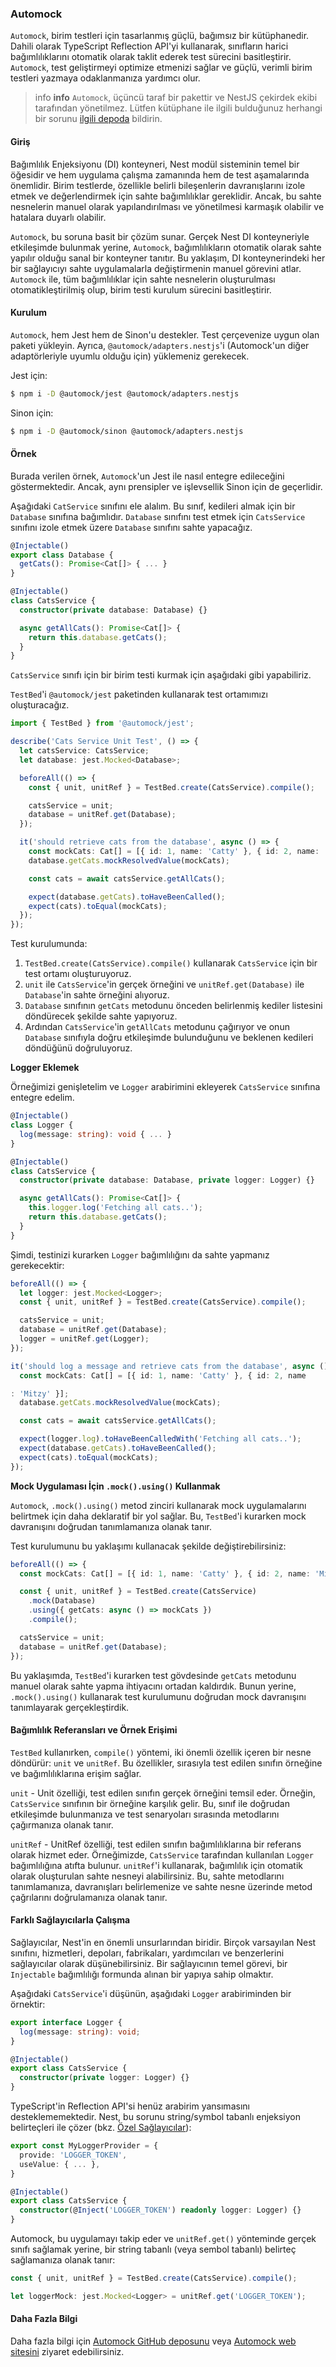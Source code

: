 ### Automock

`Automock`, birim testleri için tasarlanmış güçlü, bağımsız bir kütüphanedir. Dahili olarak TypeScript Reflection API'yi kullanarak, sınıfların harici bağımlılıklarını otomatik olarak taklit ederek test sürecini basitleştirir. `Automock`, test geliştirmeyi optimize etmenizi sağlar ve güçlü, verimli birim testleri yazmaya odaklanmanıza yardımcı olur.

> info **info** `Automock`, üçüncü taraf bir pakettir ve NestJS çekirdek ekibi tarafından yönetilmez.
> Lütfen kütüphane ile ilgili bulduğunuz herhangi bir sorunu [ilgili depoda](https://github.com/automock/automock) bildirin.

#### Giriş

Bağımlılık Enjeksiyonu (DI) konteyneri, Nest modül sisteminin temel bir öğesidir ve hem uygulama çalışma zamanında hem de test aşamalarında önemlidir. Birim testlerde, özellikle belirli bileşenlerin davranışlarını izole etmek ve değerlendirmek için sahte bağımlılıklar gereklidir. Ancak, bu sahte nesnelerin manuel olarak yapılandırılması ve yönetilmesi karmaşık olabilir ve hatalara duyarlı olabilir.

`Automock`, bu soruna basit bir çözüm sunar. Gerçek Nest DI konteyneriyle etkileşimde bulunmak yerine, `Automock`, bağımlılıkların otomatik olarak sahte yapılır olduğu sanal bir konteyner tanıtır. Bu yaklaşım, DI konteynerindeki her bir sağlayıcıyı sahte uygulamalarla değiştirmenin manuel görevini atlar. `Automock` ile, tüm bağımlılıklar için sahte nesnelerin oluşturulması otomatikleştirilmiş olup, birim testi kurulum sürecini basitleştirir.

#### Kurulum

`Automock`, hem Jest hem de Sinon'u destekler. Test çerçevenize uygun olan paketi yükleyin. Ayrıca, `@automock/adapters.nestjs`'i (Automock'un diğer adaptörleriyle uyumlu olduğu için) yüklemeniz gerekecek.

Jest için:

```bash
$ npm i -D @automock/jest @automock/adapters.nestjs
```

Sinon için:

```bash
$ npm i -D @automock/sinon @automock/adapters.nestjs
```

#### Örnek

Burada verilen örnek, `Automock`'un Jest ile nasıl entegre edileceğini göstermektedir. Ancak, aynı prensipler ve işlevsellik Sinon için de geçerlidir.

Aşağıdaki `CatService` sınıfını ele alalım. Bu sınıf, kedileri almak için bir `Database` sınıfına bağımlıdır. `Database` sınıfını test etmek için `CatsService` sınıfını izole etmek üzere `Database` sınıfını sahte yapacağız.

```typescript
@Injectable()
export class Database {
  getCats(): Promise<Cat[]> { ... }
}

@Injectable()
class CatsService {
  constructor(private database: Database) {}

  async getAllCats(): Promise<Cat[]> {
    return this.database.getCats();
  }
}
```

`CatsService` sınıfı için bir birim testi kurmak için aşağıdaki gibi yapabiliriz.

`TestBed`'i `@automock/jest` paketinden kullanarak test ortamımızı oluşturacağız.

```typescript
import { TestBed } from '@automock/jest';

describe('Cats Service Unit Test', () => {
  let catsService: CatsService;
  let database: jest.Mocked<Database>;

  beforeAll(() => {
    const { unit, unitRef } = TestBed.create(CatsService).compile();

    catsService = unit;
    database = unitRef.get(Database);
  });

  it('should retrieve cats from the database', async () => {
    const mockCats: Cat[] = [{ id: 1, name: 'Catty' }, { id: 2, name: 'Mitzy' }];
    database.getCats.mockResolvedValue(mockCats);

    const cats = await catsService.getAllCats();

    expect(database.getCats).toHaveBeenCalled();
    expect(cats).toEqual(mockCats);
  });
});
```

Test kurulumunda:

1. `TestBed.create(CatsService).compile()` kullanarak `CatsService` için bir test ortamı oluşturuyoruz.
2. `unit` ile `CatsService`'in gerçek örneğini ve `unitRef.get(Database)` ile `Database`'in sahte örneğini alıyoruz.
3. `Database` sınıfının `getCats` metodunu önceden belirlenmiş kediler listesini döndürecek şekilde sahte yapıyoruz.
4. Ardından `CatsService`'in `getAllCats` metodunu çağırıyor ve onun `Database` sınıfıyla doğru etkileşimde bulunduğunu ve beklenen kedileri döndüğünü doğruluyoruz.

**Logger Eklemek**

Örneğimizi genişletelim ve `Logger` arabirimini ekleyerek `CatsService` sınıfına entegre edelim.

```typescript
@Injectable()
class Logger {
  log(message: string): void { ... }
}

@Injectable()
class CatsService {
  constructor(private database: Database, private logger: Logger) {}

  async getAllCats(): Promise<Cat[]> {
    this.logger.log('Fetching all cats..');
    return this.database.getCats();
  }
}
```

Şimdi, testinizi kurarken `Logger` bağımlılığını da sahte yapmanız gerekecektir:

```typescript
beforeAll(() => {
  let logger: jest.Mocked<Logger>;
  const { unit, unitRef } = TestBed.create(CatsService).compile();

  catsService = unit;
  database = unitRef.get(Database);
  logger = unitRef.get(Logger);
});

it('should log a message and retrieve cats from the database', async () => {
  const mockCats: Cat[] = [{ id: 1, name: 'Catty' }, { id: 2, name

: 'Mitzy' }];
  database.getCats.mockResolvedValue(mockCats);

  const cats = await catsService.getAllCats();

  expect(logger.log).toHaveBeenCalledWith('Fetching all cats..');
  expect(database.getCats).toHaveBeenCalled();
  expect(cats).toEqual(mockCats);
});
```

**Mock Uygulaması İçin `.mock().using()` Kullanmak**

`Automock`, `.mock().using()` metod zinciri kullanarak mock uygulamalarını belirtmek için daha deklaratif bir yol sağlar. Bu, `TestBed`'i kurarken mock davranışını doğrudan tanımlamanıza olanak tanır.

Test kurulumunu bu yaklaşımı kullanacak şekilde değiştirebilirsiniz:

```typescript
beforeAll(() => {
  const mockCats: Cat[] = [{ id: 1, name: 'Catty' }, { id: 2, name: 'Mitzy' }];

  const { unit, unitRef } = TestBed.create(CatsService)
    .mock(Database)
    .using({ getCats: async () => mockCats })
    .compile();

  catsService = unit;
  database = unitRef.get(Database);
});
```

Bu yaklaşımda, `TestBed`'i kurarken test gövdesinde `getCats` metodunu manuel olarak sahte yapma ihtiyacını ortadan kaldırdık. Bunun yerine, `.mock().using()` kullanarak test kurulumunu doğrudan mock davranışını tanımlayarak gerçekleştirdik.

#### Bağımlılık Referansları ve Örnek Erişimi

`TestBed` kullanırken, `compile()` yöntemi, iki önemli özellik içeren bir nesne döndürür: `unit` ve `unitRef`.
Bu özellikler, sırasıyla test edilen sınıfın örneğine ve bağımlılıklarına erişim sağlar.

`unit` - Unit özelliği, test edilen sınıfın gerçek örneğini temsil eder. Örneğin, `CatsService` sınıfının bir örneğine karşılık gelir.
Bu, sınıf ile doğrudan etkileşimde bulunmanıza ve test senaryoları sırasında metodlarını çağırmanıza olanak tanır.

`unitRef` - UnitRef özelliği, test edilen sınıfın bağımlılıklarına bir referans olarak hizmet eder. Örneğimizde, `CatsService`
tarafından kullanılan `Logger` bağımlılığına atıfta bulunur. `unitRef`'i kullanarak, bağımlılık için otomatik olarak oluşturulan
sahte nesneyi alabilirsiniz. Bu, sahte metodlarını tanımlamanıza, davranışları belirlemenize ve sahte nesne üzerinde metod
çağrılarını doğrulamanıza olanak tanır.

#### Farklı Sağlayıcılarla Çalışma

Sağlayıcılar, Nest'in en önemli unsurlarından biridir. Birçok varsayılan Nest sınıfını, hizmetleri, depoları, fabrikaları, yardımcıları
ve benzerlerini sağlayıcılar olarak düşünebilirsiniz. Bir sağlayıcının temel görevi, bir `Injectable` bağımlılığı formunda alınan bir yapıya sahip olmaktır.

Aşağıdaki `CatsService`'i düşünün, aşağıdaki `Logger` arabiriminden bir örnektir:

```typescript
export interface Logger {
  log(message: string): void;
}

@Injectable()
export class CatsService {
  constructor(private logger: Logger) {}
}
```

TypeScript'in Reflection API'si henüz arabirim yansımasını desteklememektedir. Nest, bu sorunu string/symbol tabanlı
enjeksiyon belirteçleri ile çözer (bkz. [Özel Sağlayıcılar](https://docs.nestjs.com/fundamentals/custom-providers)):

```typescript
export const MyLoggerProvider = {
  provide: 'LOGGER_TOKEN',
  useValue: { ... },
}

@Injectable()
export class CatsService {
  constructor(@Inject('LOGGER_TOKEN') readonly logger: Logger) {}
}
```

Automock, bu uygulamayı takip eder ve `unitRef.get()` yönteminde gerçek sınıfı sağlamak yerine, bir string tabanlı (veya sembol tabanlı) belirteç sağlamanıza olanak tanır:

```typescript
const { unit, unitRef } = TestBed.create(CatsService).compile();

let loggerMock: jest.Mocked<Logger> = unitRef.get('LOGGER_TOKEN');
```

#### Daha Fazla Bilgi

Daha fazla bilgi için [Automock GitHub deposunu](https://github.com/automock/automock) veya [Automock web sitesini](https://automock.dev) ziyaret edebilirsiniz.